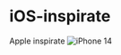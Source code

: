 # iOS-inspirate
Apple inspirate
![iPhone 14](https://github.com/luiscaleni/iOS-inspirate/assets/77455357/a4137681-3f06-4283-9cd9-0dc2fed0115d)
